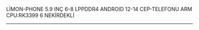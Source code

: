 LİMON-PHONE 5.9 INÇ 6-8 LPPDDR4 ANDROID 12-14  CEP-TELEFONU
ARM CPU:RK3399 6 NEKİRDEKLİ
************************************************************

